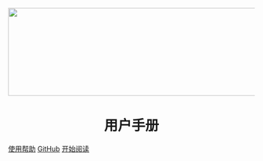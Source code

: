 <p align="center">  
<img src="https://github.com/wanghai0666/docsify-CnBlogs/tree/master/Pic/992978-20210103123026125-555148818.png" width="639px" height="180px" />
</p>

<h1 align="center">用户手册</h1>


[使用帮助](https://www.cnblogs.com/wanghai0666/tag/%E4%BD%BF%E7%94%A8%E5%B8%AE%E5%8A%A9/)
[GitHub](https://github.com/wanghai0666)
[开始阅读](#docsify-CnBlogs)



